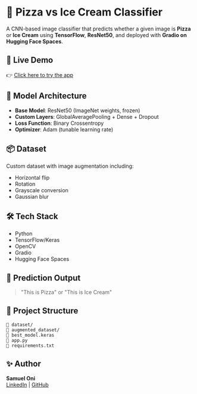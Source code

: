 
# 🍕 Pizza vs Ice Cream Classifier

A CNN-based image classifier that predicts whether a given image is **Pizza** or **Ice Cream** using **TensorFlow**, **ResNet50**, and deployed with **Gradio on Hugging Face Spaces**.

## 🚀 Live Demo  
👉 [Click here to try the app](https://osammmy-image-classification.hf.space/?__theme=system&deep_link=JdLrnZ-nMso)

## 🧠 Model Architecture
- **Base Model**: ResNet50 (ImageNet weights, frozen)
- **Custom Layers**: GlobalAveragePooling + Dense + Dropout
- **Loss Function**: Binary Crossentropy  
- **Optimizer**: Adam (tunable learning rate)

## 📦 Dataset
Custom dataset with image augmentation including:
- Horizontal flip  
- Rotation  
- Grayscale conversion  
- Gaussian blur  

## 🛠️ Tech Stack
- Python
- TensorFlow/Keras
- OpenCV
- Gradio
- Hugging Face Spaces

## 🔮 Prediction Output
> "This is Pizza" or "This is Ice Cream"  

## 📂 Project Structure
```
📁 dataset/
📁 augmented_dataset/
📄 best_model.keras
📄 app.py
📄 requirements.txt
```

## ✨ Author
**Samuel Oni**  
[LinkedIn](https://www.linkedin.com/in/samuel-oni) | [GitHub](https://github.com/oni-samuel)
